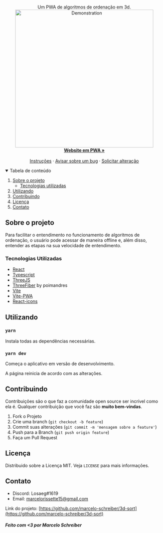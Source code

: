 <br />
<p align="center">

  <p align="center">
    Um PWA de algoritmos de ordenação em 3d.
      <a href="https://www.3dsort.com.br/" target="_blank" rel="noreferrer">
    <img src="https://cdn.discordapp.com/attachments/685226653764550671/1037885855748079726/screen-recording.gif" alt="Demonstration" width="440px">
  </a>
    <br />
    <a href="https://www.3dsort.com.br/" target="_blank" rel="noreferrer"><strong>Website em PWA »</strong></a>
    <br />
    <br />
    <a href="#getting-started">Instruções</a>
    ·
    <a href="https://github.com/marcelo-schreiber/3d-sort/issues">Avisar sobre um bug</a>
    ·
    <a href="https://github.com/marcelo-schreiber/3d-sort/issues">Solicitar alteração</a>
  </p>
</p>


<details open="open">
  <summary>Tabela de conteúdo</summary>
  <ol>
    <li>
      <a href="#about-the-project">Sobre o projeto</a>
      <ul>
        <li><a href="#built-with">Tecnologias utilizadas</a></li>
      </ul>
    </li>
    <li>
      <a href="#getting-started">Utilizando</a>
    </li>
    <li><a href="#contributing">Contribuindo</a></li>
    <li><a href="#license">Licença</a></li>
    <li><a href="#contact">Contato</a></li>
  </ol>
</details>

<!-- ABOUT THE PROJECT -->
## Sobre o projeto

Para facilitar o entendimento no funcionamento de algoritmos de ordenação, o usuário pode acessar de maneira offline e, além disso, entender as etapas na sua velocidade de entendimento. 

<!-- BUILT WITH -->
### Tecnologias Utilizadas

* [React](https://reactjs.org/)
* [Typescript](https://www.typescriptlang.org/)
* [ThreeJS](https://threejs.org/)
* [ThreeFiber](https://docs.pmnd.rs/react-three-fiber/getting-started/introduction) by poimandres
* [Vite](https://vitejs.dev/)
* [Vite-PWA](https://vite-pwa-org.netlify.app/)
* [React-icons](https://react-icons.github.io/)

<!-- GETTING STARTED -->
## Utilizando

### `yarn`

Instala todas as dependências necessárias.

### `yarn dev`

Começa o aplicativo em versão de desenvolvimento.

A página reinicia de acordo com as alterações.

## Contribuindo

Contribuições são o que faz a comunidade open source ser incrível como ela é. Qualquer contribuição que você faz são **muito bem-vindas**.

1. Fork o Projeto
2. Crie uma branch (`git checkout -b feature`)
3. Commit suas alterações (`git commit -m 'mensagem sobre a feature'`)
4. Push para a Branch (`git push origin feature`)
5. Faça um Pull Request

## Licença

Distribuido sobre a Licença MIT. Veja `LICENSE` para mais informações.

## Contato

- Discord: Losaeg#1619 
- Email: marcelorissette15@gmail.com

Link do projeto: [https://github.com/marcelo-schreiber/3d-sort](https://github.com/marcelo-schreiber/3d-sort)

##### Feito com <3 por Marcelo Schreiber
